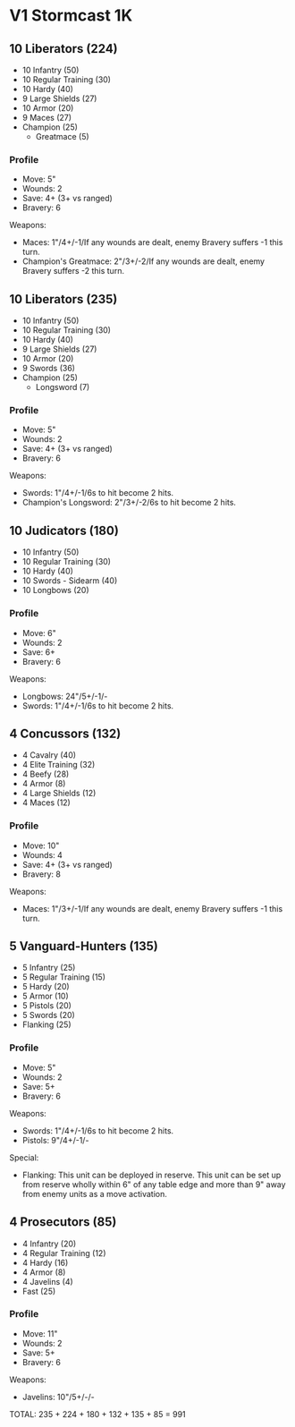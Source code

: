 # V1 Stormcast 1K

## 10 Liberators (224)

- 10 Infantry (50)
- 10 Regular Training (30)
- 10 Hardy (40)
- 9 Large Shields (27)
- 10 Armor (20)
- 9 Maces (27)
- Champion (25)
	- Greatmace (5)

### Profile

- Move: 5"
- Wounds: 2
- Save: 4+ (3+ vs ranged)
- Bravery: 6

Weapons:

- Maces: 1"/4+/-1/If any wounds are dealt, enemy Bravery suffers -1 this turn.
- Champion's Greatmace: 2"/3+/-2/If any wounds are dealt, enemy Bravery suffers -2 this turn.

## 10 Liberators (235)

- 10 Infantry (50)
- 10 Regular Training (30)
- 10 Hardy (40)
- 9 Large Shields (27)
- 10 Armor (20)
- 9 Swords (36)
- Champion (25)
	- Longsword (7)

### Profile

- Move: 5"
- Wounds: 2
- Save: 4+ (3+ vs ranged)
- Bravery: 6

Weapons:

- Swords: 1"/4+/-1/6s to hit become 2 hits.
- Champion's Longsword: 2"/3+/-2/6s to hit become 2 hits.

## 10 Judicators (180)

- 10 Infantry (50)
- 10 Regular Training (30)
- 10 Hardy (40)
- 10 Swords - Sidearm (40)
- 10 Longbows (20)

### Profile

- Move: 6"
- Wounds: 2
- Save: 6+
- Bravery: 6

Weapons:

- Longbows: 24"/5+/-1/-
- Swords: 1"/4+/-1/6s to hit become 2 hits.

## 4 Concussors (132)

- 4 Cavalry (40)
- 4 Elite Training (32)
- 4 Beefy (28)
- 4 Armor (8)
- 4 Large Shields (12)
- 4 Maces (12)

### Profile

- Move: 10"
- Wounds: 4
- Save: 4+ (3+ vs ranged)
- Bravery: 8

Weapons:

- Maces: 1"/3+/-1/If any wounds are dealt, enemy Bravery suffers -1 this turn.

## 5 Vanguard-Hunters (135)

- 5 Infantry (25)
- 5 Regular Training (15)
- 5 Hardy (20)
- 5 Armor (10)
- 5 Pistols (20)
- 5 Swords (20)
- Flanking (25)

### Profile

- Move: 5"
- Wounds: 2
- Save: 5+ 
- Bravery: 6

Weapons:

- Swords: 1"/4+/-1/6s to hit become 2 hits.
- Pistols: 9"/4+/-1/-

Special:

- Flanking: This unit can be deployed in reserve. This unit can be set up from reserve wholly within 6" of any table edge and more than 9" away from enemy units as a move activation.

## 4 Prosecutors (85)

- 4 Infantry (20)
- 4 Regular Training (12)
- 4 Hardy (16)
- 4 Armor (8)
- 4 Javelins (4)
- Fast (25) 

### Profile

- Move: 11"
- Wounds: 2
- Save: 5+
- Bravery: 6

Weapons:

- Javelins: 10"/5+/-/-

TOTAL: 235 + 224 + 180 + 132 + 135 + 85 = 991

